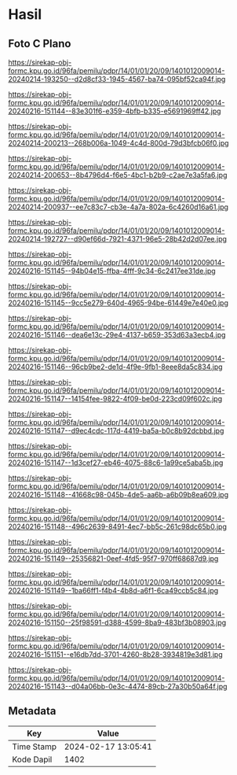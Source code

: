 # Hasil

## Foto C Plano

https://sirekap-obj-formc.kpu.go.id/96fa/pemilu/pdpr/14/01/01/20/09/1401012009014-20240214-193250--d2d8cf33-1945-4567-ba74-095bf52ca94f.jpg

https://sirekap-obj-formc.kpu.go.id/96fa/pemilu/pdpr/14/01/01/20/09/1401012009014-20240216-151144--83e301f6-e359-4bfb-b335-e5691969ff42.jpg

https://sirekap-obj-formc.kpu.go.id/96fa/pemilu/pdpr/14/01/01/20/09/1401012009014-20240214-200213--268b006a-1049-4c4d-800d-79d3bfcb06f0.jpg

https://sirekap-obj-formc.kpu.go.id/96fa/pemilu/pdpr/14/01/01/20/09/1401012009014-20240214-200653--8b4796d4-f6e5-4bc1-b2b9-c2ae7e3a5fa6.jpg

https://sirekap-obj-formc.kpu.go.id/96fa/pemilu/pdpr/14/01/01/20/09/1401012009014-20240214-200937--ee7c83c7-cb3e-4a7a-802a-6c4260d16a61.jpg

https://sirekap-obj-formc.kpu.go.id/96fa/pemilu/pdpr/14/01/01/20/09/1401012009014-20240214-192727--d90ef66d-7921-4371-96e5-28b42d2d07ee.jpg

https://sirekap-obj-formc.kpu.go.id/96fa/pemilu/pdpr/14/01/01/20/09/1401012009014-20240216-151145--94b04e15-ffba-4fff-9c34-6c2417ee31de.jpg

https://sirekap-obj-formc.kpu.go.id/96fa/pemilu/pdpr/14/01/01/20/09/1401012009014-20240216-151145--9cc5e279-640d-4965-94be-61449e7e40e0.jpg

https://sirekap-obj-formc.kpu.go.id/96fa/pemilu/pdpr/14/01/01/20/09/1401012009014-20240216-151146--dea6e13c-29e4-4137-b659-353d63a3ecb4.jpg

https://sirekap-obj-formc.kpu.go.id/96fa/pemilu/pdpr/14/01/01/20/09/1401012009014-20240216-151146--96cb9be2-de1d-4f9e-9fb1-8eee8da5c834.jpg

https://sirekap-obj-formc.kpu.go.id/96fa/pemilu/pdpr/14/01/01/20/09/1401012009014-20240216-151147--14154fee-9822-4f09-be0d-223cd09f602c.jpg

https://sirekap-obj-formc.kpu.go.id/96fa/pemilu/pdpr/14/01/01/20/09/1401012009014-20240216-151147--d9ec4cdc-117d-4419-ba5a-b0c8b92dcbbd.jpg

https://sirekap-obj-formc.kpu.go.id/96fa/pemilu/pdpr/14/01/01/20/09/1401012009014-20240216-151147--1d3cef27-eb46-4075-88c6-1a99ce5aba5b.jpg

https://sirekap-obj-formc.kpu.go.id/96fa/pemilu/pdpr/14/01/01/20/09/1401012009014-20240216-151148--41668c98-045b-4de5-aa6b-a6b09b8ea609.jpg

https://sirekap-obj-formc.kpu.go.id/96fa/pemilu/pdpr/14/01/01/20/09/1401012009014-20240216-151148--496c2639-8491-4ec7-bb5c-261c98dc65b0.jpg

https://sirekap-obj-formc.kpu.go.id/96fa/pemilu/pdpr/14/01/01/20/09/1401012009014-20240216-151149--25356821-0eef-4fd5-95f7-970ff68687d9.jpg

https://sirekap-obj-formc.kpu.go.id/96fa/pemilu/pdpr/14/01/01/20/09/1401012009014-20240216-151149--1ba66ff1-f4b4-4b8d-a6f1-6ca49ccb5c84.jpg

https://sirekap-obj-formc.kpu.go.id/96fa/pemilu/pdpr/14/01/01/20/09/1401012009014-20240216-151150--25f98591-d388-4599-8ba9-483bf3b08903.jpg

https://sirekap-obj-formc.kpu.go.id/96fa/pemilu/pdpr/14/01/01/20/09/1401012009014-20240216-151151--e16db7dd-3701-4260-8b28-3934819e3d81.jpg

https://sirekap-obj-formc.kpu.go.id/96fa/pemilu/pdpr/14/01/01/20/09/1401012009014-20240216-151143--d04a06bb-0e3c-4474-89cb-27a30b50a64f.jpg


## Metadata

| Key        | Value               |
| ---------- | ------------------- |
| Time Stamp | 2024-02-17 13:05:41 |
| Kode Dapil | 1402                |



